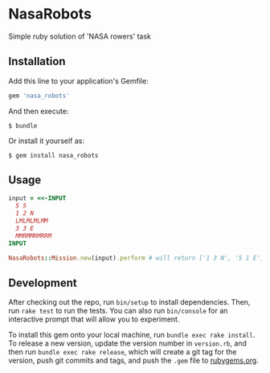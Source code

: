 # NasaRobots

Simple ruby solution of 'NASA rowers' task

## Installation

Add this line to your application's Gemfile:

```ruby
gem 'nasa_robots'
```

And then execute:

    $ bundle

Or install it yourself as:

    $ gem install nasa_robots

## Usage
```ruby
input = <<-INPUT
  5 5
  1 2 N
  LMLMLMLMM
  3 3 E
  MMRMMRMRRM
INPUT

NasaRobots::Mission.new(input).perform # will return ['1 3 N', '5 1 E'] 
```
## Development

After checking out the repo, run `bin/setup` to install dependencies. Then, run `rake test` to run the tests. You can also run `bin/console` for an interactive prompt that will allow you to experiment.

To install this gem onto your local machine, run `bundle exec rake install`. To release a new version, update the version number in `version.rb`, and then run `bundle exec rake release`, which will create a git tag for the version, push git commits and tags, and push the `.gem` file to [rubygems.org](https://rubygems.org).